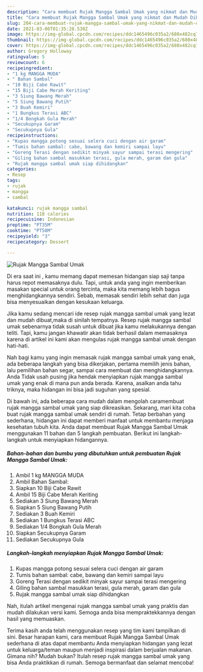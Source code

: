 ```yaml
---
description: "Cara membuat Rujak Mangga Sambal Umak yang nikmat dan Mudah Dibuat"
title: "Cara membuat Rujak Mangga Sambal Umak yang nikmat dan Mudah Dibuat"
slug: 204-cara-membuat-rujak-mangga-sambal-umak-yang-nikmat-dan-mudah-dibuat
date: 2021-03-06T01:35:28.530Z
image: https://img-global.cpcdn.com/recipes/ddc1465496c035a2/680x482cq70/rujak-mangga-sambal-umak-foto-resep-utama.jpg
thumbnail: https://img-global.cpcdn.com/recipes/ddc1465496c035a2/680x482cq70/rujak-mangga-sambal-umak-foto-resep-utama.jpg
cover: https://img-global.cpcdn.com/recipes/ddc1465496c035a2/680x482cq70/rujak-mangga-sambal-umak-foto-resep-utama.jpg
author: Gregory Holloway
ratingvalue: 5
reviewcount: 6
recipeingredient:
- "1 kg MANGGA MUDA"
- " Bahan Sambal"
- "10 Biji Cabe Rawit"
- "15 Biji Cabe Merah Keriting"
- "3 Siung Bawang Merah"
- "5 Siung Bawang Putih"
- "3 Buah Kemiri"
- "1 Bungkus Terasi ABC"
- "1/4 Bongkah Gula Merah"
- "Secukupnya Garam"
- "Secukupnya Gula"
recipeinstructions:
- "Kupas mangga potong sesuai selera cuci dengan air garam"
- "Tumis bahan sambal: cabe, bawang dan kemiri sampai layu"
- "Goreng Terasi dengan sedikit minyak sayur sampai terasi mengering"
- "Giling bahan sambal masukkan terasi, gula merah, garam dan gula"
- "Rujak mangga sambal umak siap dihidangkan"
categories:
- Resep
tags:
- rujak
- mangga
- sambal

katakunci: rujak mangga sambal 
nutrition: 118 calories
recipecuisine: Indonesian
preptime: "PT35M"
cooktime: "PT58M"
recipeyield: "3"
recipecategory: Dessert

---
```



![Rujak Mangga Sambal Umak](https://img-global.cpcdn.com/recipes/ddc1465496c035a2/680x482cq70/rujak-mangga-sambal-umak-foto-resep-utama.jpg)

Di era  saat ini , kamu memang dapat memesan hidangan siap saji tanpa harus repot memasaknya dulu. Tapi, untuk anda yang ingin memberikan masakan special untuk orang tercinta, maka kita memang lebih bagus menghidangkannya sendiri. Sebab, memasak sendiri lebih sehat dan juga bisa menyesuaikan dengan kesukaan keluarga.

Jika kamu sedang mencari ide resep rujak mangga sambal umak yang lezat dan mudah dibuat,maka di sinilah tempatnya. Resep rujak mangga sambal umak  sebenarnya tidak susah untuk dibuat jika kamu melakukannya dengan teliti. Tapi, kamu jangan khawatir akan tidak berhasil dalam memasaknya 
karena di artikel ini kami akan mengulas rujak mangga sambal umak dengan hati-hati.  



Nah bagi kamu yang ingin memasak rujak mangga sambal umak yang enak, ada beberapa langkah yang bisa dikerjakan, pertama memilih jenis bahan, lalu pemilihan bahan segar, sampai cara membuat dan menghidangkannya. Anda Tidak usah pusing jika hendak menyiapkan rujak mangga sambal umak yang enak di mana pun anda berada. Karena, asalkan anda  tahu triknya, maka hidangan ini bisa jadi suguhan yang spesial.

Di bawah ini, ada beberapa cara mudah dalam mengolah caramembuat rujak mangga sambal umak yang siap dikreasikan. Sekarang, mari kita coba buat rujak mangga sambal umak sendiri di rumah. Tetap berbahan yang sederhana, hidangan ini dapat memberi manfaat untuk membantu menjaga kesehatan tubuh kita. Anda dapat membuat Rujak Mangga Sambal Umak menggunakan 11 bahan dan 5 langkah pembuatan. Berikut ini langkah-langkah untuk menyiapkan hidangannya.

<!--inarticleads1-->

##### Bahan-bahan dan bumbu yang dibutuhkan untuk pembuatan Rujak Mangga Sambal Umak:

1. Ambil 1 kg MANGGA MUDA
1. Ambil  Bahan Sambal:
1. Siapkan 10 Biji Cabe Rawit
1. Ambil 15 Biji Cabe Merah Keriting
1. Sediakan 3 Siung Bawang Merah
1. Siapkan 5 Siung Bawang Putih
1. Sediakan 3 Buah Kemiri
1. Sediakan 1 Bungkus Terasi ABC
1. Sediakan 1/4 Bongkah Gula Merah
1. Siapkan Secukupnya Garam
1. Sediakan Secukupnya Gula




<!--inarticleads2-->

##### Langkah-langkah menyiapkan Rujak Mangga Sambal Umak:

1. Kupas mangga potong sesuai selera cuci dengan air garam
1. Tumis bahan sambal: cabe, bawang dan kemiri sampai layu
1. Goreng Terasi dengan sedikit minyak sayur sampai terasi mengering
1. Giling bahan sambal masukkan terasi, gula merah, garam dan gula
1. Rujak mangga sambal umak siap dihidangkan




Nah, itulah artikel mengenai  rujak mangga sambal umak  yang praktis dan mudah dilakukan versi kami. Semoga anda bisa mempraktekkannya dengan hasil yang memuaskan. 

Terima kasih anda telah menggunakan resep yang tim kami tampilkan di sini. Besar harapan kami, cara membuat  Rujak Mangga Sambal Umak sederhana di atas dapat membantu Anda menyiapkan hidangan yang lezat untuk keluarga/teman maupun menjadi inspirasi dalam berjualan makanan. Gimana nih? Mudah bukan? Itulah resep rujak mangga sambal umak yang bisa Anda praktikkan di rumah. Semoga bermanfaat dan selamat mencoba!

